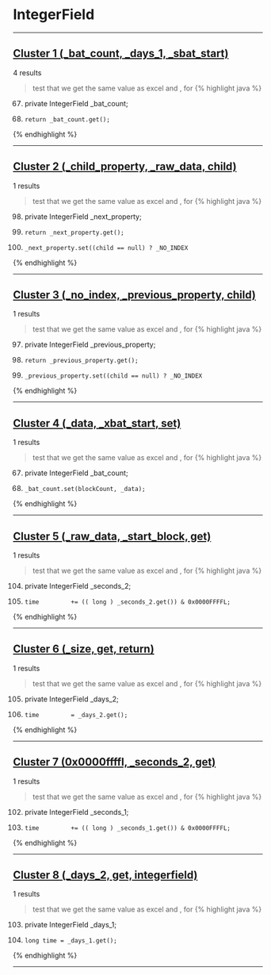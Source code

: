 # IntegerField

***

## [Cluster 1 (_bat_count, _days_1, _sbat_start)](./1)
4 results
> test that we get the same value as excel and , for 
{% highlight java %}
67. private IntegerField _bat_count;
162.     return _bat_count.get();
{% endhighlight %}

***

## [Cluster 2 (_child_property, _raw_data, child)](./2)
1 results
> test that we get the same value as excel and , for 
{% highlight java %}
98. private IntegerField        _next_property;
442.     return _next_property.get();
503.     _next_property.set((child == null) ? _NO_INDEX
{% endhighlight %}

***

## [Cluster 3 (_no_index, _previous_property, child)](./3)
1 results
> test that we get the same value as excel and , for 
{% highlight java %}
97. private IntegerField        _previous_property;
453.     return _previous_property.get();
518.     _previous_property.set((child == null) ? _NO_INDEX
{% endhighlight %}

***

## [Cluster 4 (_data, _xbat_start, set)](./4)
1 results
> test that we get the same value as excel and , for 
{% highlight java %}
67. private IntegerField      _bat_count;
141.     _bat_count.set(blockCount, _data);
{% endhighlight %}

***

## [Cluster 5 (_raw_data, _start_block, get)](./5)
1 results
> test that we get the same value as excel and , for 
{% highlight java %}
104. private IntegerField        _seconds_2;
547.     time         += (( long ) _seconds_2.get()) & 0x0000FFFFL;
{% endhighlight %}

***

## [Cluster 6 (_size, get, return)](./6)
1 results
> test that we get the same value as excel and , for 
{% highlight java %}
105. private IntegerField        _days_2;
545.     time         = _days_2.get();
{% endhighlight %}

***

## [Cluster 7 (0x0000ffffl, _seconds_2, get)](./7)
1 results
> test that we get the same value as excel and , for 
{% highlight java %}
102. private IntegerField        _seconds_1;
543.     time         += (( long ) _seconds_1.get()) & 0x0000FFFFL;
{% endhighlight %}

***

## [Cluster 8 (_days_2, get, integerfield)](./8)
1 results
> test that we get the same value as excel and , for 
{% highlight java %}
103. private IntegerField        _days_1;
540.     long time = _days_1.get();
{% endhighlight %}

***

